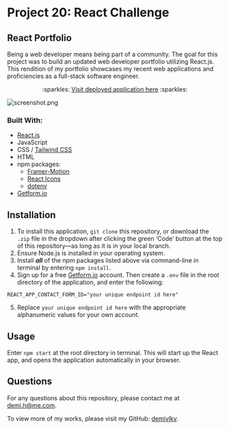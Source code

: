 # Project 20: React Challenge
## React Portfolio
Being a web developer means being part of a community. The goal for this project was to build an updated web developer portfolio utilizing React.js. This rendition of my portfolio showcases my recent web applications and proficiencies as a full-stack software engineer.

<p align="center">:sparkles: <a href="https://demivlkv.github.io/react-portfolio">Visit deployed application here</a> :sparkles:</p>

![screenshot.png](/../main/src/assets/screenshot.png)

### Built With:
- [React.js](https://reactjs.org/)
- JavaScript
- CSS / [Tailwind CSS](https://tailwindcss.com/)
- HTML
- npm packages:
    - [Framer-Motion](https://www.framer.com/motion/)
    - [React Icons](https://react-icons.github.io/react-icons/)
    - [dotenv](https://github.com/motdotla/dotenv#readme)
- [Getform.io](https://getform.io/)

## Installation
1. To install this application, `git clone` this repository, or download the `.zip` file in the dropdown after clicking the green ‘Code’ button at the top of this repository—as long as it is in your local branch.
2. Ensure Node.js is installed in your operating system.
3. Install ***all*** of the npm packages listed above via command-line in terminal by entering `npm install`.
4. Sign up for a free [Getform.io](https://getform.io/) account. Then create a `.env` file in the root directory of the application, and enter the following:
```
REACT_APP_CONTACT_FORM_ID="your unique endpoint id here"
```
5. Replace `your unique endpoint id here` with the appropriate alphanumeric values for your own account.

## Usage
Enter `npm start` at the root directory in terminal. This will start up the React app, and opens the application automatically in your browser.

## Questions
For any questions about this repository, please contact me at [demi.h@me.com](mailto:demi.h@me.com).

To view more of my works, please visit my GitHub: [demivlkv](https://github.com/demivlkv).